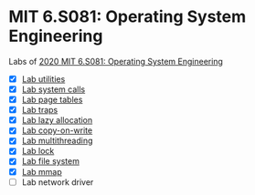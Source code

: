# MIT 6.S081: Operating System Engineering

Labs of [2020 MIT 6.S081: Operating System Engineering](https://pdos.csail.mit.edu/6.828/2020/index.html)

- [x] [Lab utilities](https://github.com/daikimiura/xv6-labs-2020/tree/util)
- [x] [Lab system calls](https://github.com/daikimiura/xv6-labs-2020/tree/syscall)
- [x] [Lab page tables](https://github.com/daikimiura/xv6-labs-2020/tree/pgtbl2)
- [x] [Lab traps](https://github.com/daikimiura/xv6-labs-2020/tree/traps)
- [x] [Lab lazy allocation](https://github.com/daikimiura/xv6-labs-2020/tree/lazy)
- [x] [Lab copy-on-write](https://github.com/daikimiura/xv6-labs-2020/tree/cow)
- [x] [Lab multithreading](https://github.com/daikimiura/xv6-labs-2020/tree/thread)
- [x] [Lab lock](https://github.com/daikimiura/xv6-labs-2020/tree/lock)
- [x] [Lab file system](https://github.com/daikimiura/xv6-labs-2020/tree/fs)
- [x] [Lab mmap](https://github.com/daikimiura/xv6-labs-2020/tree/mmap)
- [ ] Lab network driver

